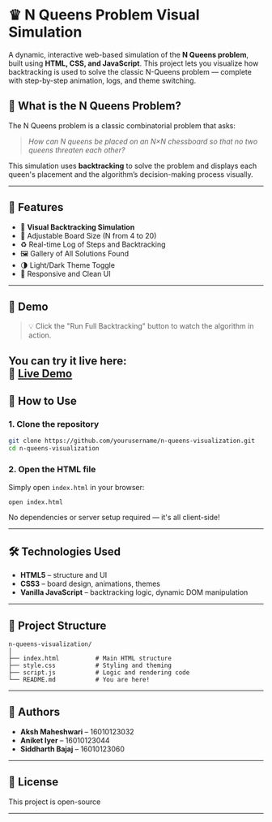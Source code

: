 

# ♛ N Queens Problem Visual Simulation

A dynamic, interactive web-based simulation of the **N Queens problem**, built using **HTML, CSS, and JavaScript**. This project lets you visualize how backtracking is used to solve the classic N-Queens problem — complete with step-by-step animation, logs, and theme switching.


## 🧩 What is the N Queens Problem?

The N Queens problem is a classic combinatorial problem that asks:  
> *How can N queens be placed on an N×N chessboard so that no two queens threaten each other?*

This simulation uses **backtracking** to solve the problem and displays each queen's placement and the algorithm’s decision-making process visually.

---

## 🚀 Features

- 🎯 **Visual Backtracking Simulation**
- 📐 Adjustable Board Size (N from 4 to 20)
- ♻️ Real-time Log of Steps and Backtracking
- 🖼️ Gallery of All Solutions Found
- 🌗 Light/Dark Theme Toggle
- 📱 Responsive and Clean UI

---

## 📸 Demo

> 💡 Click the "Run Full Backtracking" button to watch the algorithm in action.

You can try it live here:  
🔗 **[Live Demo](https://aoa-ia-2.vercel.app/)** 
---

## 🔧 How to Use

### 1. Clone the repository

```bash
git clone https://github.com/yourusername/n-queens-visualization.git
cd n-queens-visualization
```

### 2. Open the HTML file

Simply open `index.html` in your browser:

```bash
open index.html
```

No dependencies or server setup required — it's all client-side!

---

## 🛠️ Technologies Used

- **HTML5** – structure and UI
- **CSS3** – board design, animations, themes
- **Vanilla JavaScript** – backtracking logic, dynamic DOM manipulation

---

## 📁 Project Structure

```
n-queens-visualization/
│
├── index.html          # Main HTML structure
├── style.css           # Styling and theming
├── script.js           # Logic and rendering code
└── README.md           # You are here!
```

---

## 👥 Authors

- **Aksh Maheshwari** – 16010123032  
- **Aniket Iyer** – 16010123044  
- **Siddharth Bajaj** – 16010123060  

---

## 📜 License

This project is open-source 

---
